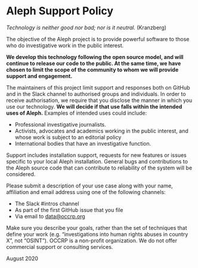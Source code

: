 # Aleph Support Policy

*Technology is neither good nor bad; nor is it neutral.* (Kranzberg)

The objective of the Aleph project is to provide powerful software to those who do investigative work in the public interest.

**We develop this technology following the open source model, and will continue to release our code to the public. At the same time, we have chosen to limit the scope of the community to whom we will provide support and engagement.**

The maintainers of this project limit support and responses both on GitHub and in the Slack channel to authorised groups and individuals. In order to receive authorisation, we require that you disclose the manner in which you use our technology. **We will decide if that use falls within the intended uses of Aleph.** Examples of intended uses could include:

* Professional investigative journalists.
* Activists, advocates and academics working in the public interest, and whose work is subject to an editorial policy
* International bodies that have an investigative function.

Support includes installation support, requests for new features or issues specific to your local Aleph installation. General bugs and contributions to the Aleph source code that can contribute to reliability of the system will be considered.

Please submit a description of your use case along with your name, affiliation and email address using one of the following channels:

* The Slack #intros channel
* As part of the first GitHub issue that you file
* Via email to data@occrp.org 

Make sure you describe your goals, rather than the set of techniques that define your work (e.g. “investigations into human rights abuses in country X”, not “OSINT”). OCCRP is a non-profit organization. We do not offer commercial support or consulting services.

August 2020
